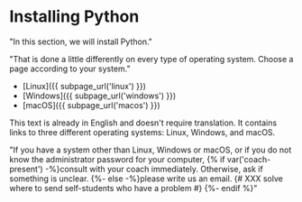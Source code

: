 # Installing Python

"In this section, we will install Python."

"That is done a little differently on every type of operating system. Choose a page according to your system."

* [Linux]({{ subpage_url('linux') }}) 
* [Windows]({{ subpage_url('windows') }}) 
* [macOS]({{ subpage_url('macos') }}) 

This text is already in English and doesn't require translation. It contains links to three different operating systems: Linux, Windows, and macOS.

"If you have a system other than Linux, Windows or macOS, or if you do not know the administrator password for your computer, {% if var('coach-present') -%}consult with your coach immediately. Otherwise, ask if something is unclear. {%- else -%}please write us an email. {# XXX solve where to send self-students who have a problem #} {%- endif %}"